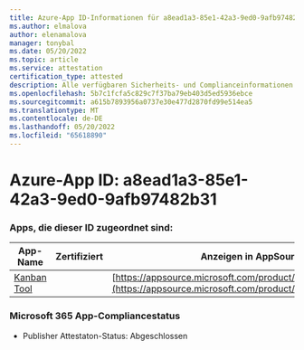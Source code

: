```yaml
---
title: Azure-App ID-Informationen für a8ead1a3-85e1-42a3-9ed0-9afb97482b31
ms.author: elmalova
author: elenamalova
manager: tonybal
ms.date: 05/20/2022
ms.topic: article
ms.service: attestation
certification_type: attested
description: Alle verfügbaren Sicherheits- und Complianceinformationen für a8ead1a3-85e1-42a3-9ed0-9afb97482b31.
ms.openlocfilehash: 5b7c1fcfa5c829c7f37ba79eb403d5ed5936ebce
ms.sourcegitcommit: a615b7893956a0737e30e477d2870fd99e514ea5
ms.translationtype: MT
ms.contentlocale: de-DE
ms.lasthandoff: 05/20/2022
ms.locfileid: "65618890"
---
```

# <a name="azure-app-id-a8ead1a3-85e1-42a3-9ed0-9afb97482b31"></a>Azure-App ID: a8ead1a3-85e1-42a3-9ed0-9afb97482b31


### <a name="apps-associated-with-this-id"></a>Apps, die dieser ID zugeordnet sind:
| **App-Name** | **Zertifiziert** | **Anzeigen in AppSource** |
|--------------|---------------|-----------------------|
| [Kanban Tool](../forward/WA200002121.md) |  | [https://appsource.microsoft.com/product/office/WA200002121](https://appsource.microsoft.com/product/office/WA200002121) |

### <a name="microsoft-365-app-compliance-status"></a>Microsoft 365 App-Compliancestatus
- Publisher Attestaton-Status: Abgeschlossen
